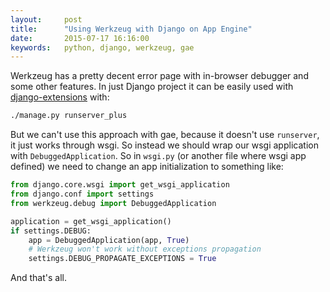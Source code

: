 ```yaml
---
layout:     post
title:      "Using Werkzeug with Django on App Engine"
date:       2015-07-17 16:16:00
keywords:   python, django, werkzeug, gae
---
```


Werkzeug has a pretty decent error page with in-browser debugger and some other
features. In just Django project it can be easily used with
[django-extensions](https://github.com/django-extensions/django-extensions)
with:

```bash
./manage.py runserver_plus
```

But we can't use this approach with gae, because it doesn't use `runserver`, it
just works through wsgi.
So instead we should wrap our wsgi application with `DebuggedApplication`.
So in `wsgi.py` (or another file where wsgi
app defined) we need to change an app initialization to something like:

```python
from django.core.wsgi import get_wsgi_application
from django.conf import settings
from werkzeug.debug import DebuggedApplication

application = get_wsgi_application()
if settings.DEBUG:
    app = DebuggedApplication(app, True)
    # Werkzeug won't work without exceptions propagation
    settings.DEBUG_PROPAGATE_EXCEPTIONS = True
```

And that's all.
